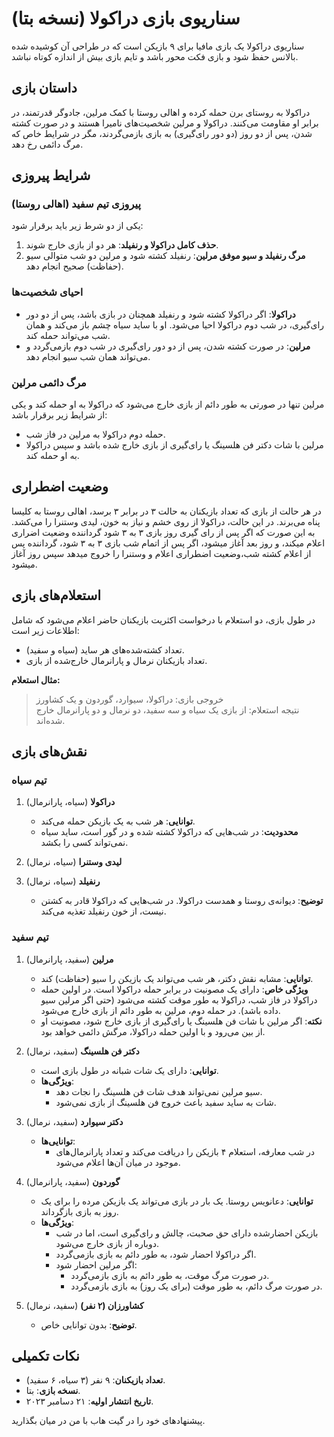 # سناریوی بازی دراکولا (نسخه بتا)

سناریوی دراکولا یک بازی مافیا برای ۹ بازیکن است که در طراحی آن کوشیده شده بالانس حفظ شود و بازی فکت محور باشد و تایم بازی بیش از اندازه کوتاه نباشد.

## داستان بازی
دراکولا به روستای برن حمله کرده و اهالی روستا با کمک مرلین، جادوگر قدرتمند، در برابر او مقاومت می‌کنند. دراکولا و مرلین شخصیت‌های نامیرا هستند و در صورت کشته شدن، پس از دو روز (دو دور رای‌گیری) به بازی بازمی‌گردند، مگر در شرایط خاص که مرگ دائمی رخ دهد.

## شرایط پیروزی
### پیروزی تیم سفید (اهالی روستا)
یکی از دو شرط زیر باید برقرار شود:
1. **حذف کامل دراکولا و رنفیلد**: هر دو از بازی خارج شوند.
2. **مرگ رنفیلد و سیو موفق مرلین**: رنفیلد کشته شود و مرلین دو شب متوالی سیو (حفاظت) صحیح انجام دهد.

### احیای شخصیت‌ها
- **دراکولا**: اگر دراکولا کشته شود و رنفیلد همچنان در بازی باشد، پس از دو دور رای‌گیری، در شب دوم دراکولا احیا می‌شود. او با ساید سیاه چشم باز می‌کند و همان شب می‌تواند حمله کند.
- **مرلین**: در صورت کشته شدن، پس از دو دور رای‌گیری در شب دوم بازمی‌گردد و می‌تواند همان شب سیو انجام دهد.

### مرگ دائمی مرلین
مرلین تنها در صورتی به طور دائم از بازی خارج می‌شود که دراکولا به او حمله کند و یکی از شرایط زیر برقرار باشد:
- حمله دوم دراکولا به مرلین در فاز شب.
- مرلین با شات دکتر فن هلسینگ یا رای‌گیری از بازی خارج شده باشد و سپس دراکولا به او حمله کند.

## وضعیت اضطراری
در هر حالت از بازی که تعداد بازیکنان به حالت ۳ در برابر ۳ برسد، اهالی روستا به کلیسا پناه می‌برند. در این حالت، دراکولا از روی خشم و نیاز به خون، لیدی وستنرا را می‌کشد. به این صورت که اگر پس از رای گیری روز بازی ۳ به ۳ شود گرداننده وضعیت اضراری اعلام میکند، و روز بعد آغاز میشود، اگر پس از اتمام شب بازی ۳ به ۳ شود، گرداننده پس از اعلام کشته شب،‌وضعیت اضطراری اعلام و وستنرا را خروج میدهد سپس روز آغاز میشود.

## استعلام‌های بازی
در طول بازی، دو استعلام با درخواست اکثریت بازیکنان حاضر اعلام می‌شود که شامل اطلاعات زیر است:
- تعداد کشته‌شده‌های هر ساید (سیاه و سفید).
- تعداد بازیکنان نرمال و پارانرمال خارج‌شده از بازی.

**مثال استعلام:**
> خروجی بازی: دراکولا، سیوارد، گوردون و یک کشاورز  
> نتیجه استعلام: از بازی یک سیاه و سه سفید، دو نرمال و دو پارانرمال خارج شده‌اند.

## نقش‌های بازی
### تیم سیاه
1. **دراکولا** (سیاه، پارانرمال)
   - **توانایی**: هر شب به یک بازیکن حمله می‌کند.
   - **محدودیت**: در شب‌هایی که دراکولا کشته شده و در گور است، ساید سیاه نمی‌تواند کسی را بکشد.

2. **لیدی وستنرا** (سیاه، نرمال)
   

3. **رنفیلد** (سیاه، نرمال)
   - **توضیح**: دیوانه‌ی روستا و همدست دراکولا. در شب‌هایی که دراکولا قادر به کشتن نیست، از خون رنفیلد تغذیه می‌کند.

### تیم سفید
1. **مرلین** (سفید، پارانرمال)
   - **توانایی**: مشابه نقش دکتر، هر شب می‌تواند یک بازیکن را سیو (حفاظت) کند.
   - **ویژگی خاص**: دارای یک مصونیت در برابر حمله دراکولا است. در اولین حمله دراکولا در فاز شب، دراکولا به طور موقت کشته می‌شود (حتی اگر مرلین سیو داده باشد). در حمله دوم، مرلین به طور دائم از بازی خارج می‌شود.
   - **نکته**: اگر مرلین با شات فن هلسینگ یا رای‌گیری از بازی خارج شود، مصونیت او از بین می‌رود و با اولین حمله دراکولا، مرگش دائمی خواهد بود.

2. **دکتر فن هلسینگ** (سفید، نرمال)
   - **توانایی**: دارای یک شات شبانه در طول بازی است.
   - **ویژگی‌ها**:
     - سیو مرلین نمی‌تواند هدف شات فن هلسینگ را نجات دهد.
     - شات به ساید سفید باعث خروج فن هلسینگ از بازی نمی‌شود.

3. **دکتر سیوارد** (سفید، نرمال)
   - **توانایی‌ها**:
     - در شب معارفه، استعلام ۴ بازیکن را دریافت می‌کند و تعداد پارانرمال‌های موجود در میان آن‌ها اعلام می‌شود.


4. **گوردون** (سفید، پارانرمال)
   - **توانایی**: دعانویس روستا. یک بار در بازی می‌تواند یک بازیکن مرده را برای یک روز به بازی بازگرداند.
   - **ویژگی‌ها**:
     - بازیکن احضارشده دارای حق صحبت، چالش و رای‌گیری است، اما در شب دوباره از بازی خارج می‌شود.
     - اگر دراکولا احضار شود، به طور دائم به بازی بازمی‌گردد.
     - اگر مرلین احضار شود:
       - در صورت مرگ موقت، به طور دائم به بازی بازمی‌گردد.
       - در صورت مرگ دائم، به طور موقت (برای یک روز) به بازی بازمی‌گردد.

5. **کشاورزان (۲ نفر)** (سفید، نرمال)
   - **توضیح**: بدون توانایی خاص.

## نکات تکمیلی
- **تعداد بازیکنان**: ۹ نفر (۳ سیاه، ۶ سفید).
- **نسخه بازی**: بتا.
- **تاریخ انتشار اولیه**: ۲۱ دسامبر ۲۰۲۳.

پیشنهادهای خود را در گیت هاب با من در میان بگذارید.
